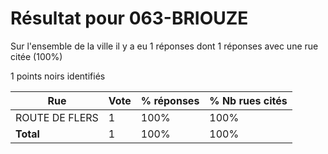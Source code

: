 # Résultat pour 063-BRIOUZE

Sur l'ensemble de la ville il y a eu 1 réponses dont 1 réponses avec une rue citée (100%)

1 points noirs identifiés

| Rue | Vote | % réponses | % Nb rues cités|
|-----|------|------------|----------------|
| ROUTE DE FLERS | 1 | 100% | 100%|
| **Total** | 1 | 100% | 100%|
